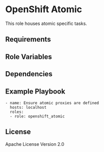 OpenShift Atomic
================

This role houses atomic specific tasks.

Requirements
------------

Role Variables
--------------

Dependencies
------------

Example Playbook
----------------

```
- name: Ensure atomic proxies are defined
  hosts: localhost
  roles:
  - role: openshift_atomic
```

License
-------

Apache License Version 2.0
